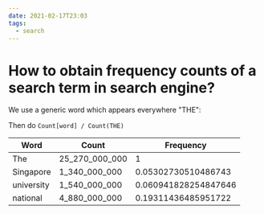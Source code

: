 ```yaml
---
date: 2021-02-17T23:03
tags: 
  - search
---
```


# How to obtain frequency counts of a search term in search engine?

We use a generic word which appears everywhere "THE":

Then do `Count[word] / Count(THE)`

| Word       | Count          | Frequency            |
|------------|----------------|----------------------|
| The        | 25_270_000_000 | 1                    |
| Singapore  | 1_340_000_000  | 0.05302730510486743  |
| university | 1_540_000_000  | 0.060941828254847646 |
| national   | 4_880_000_000  | 0.19311436485951722  |
